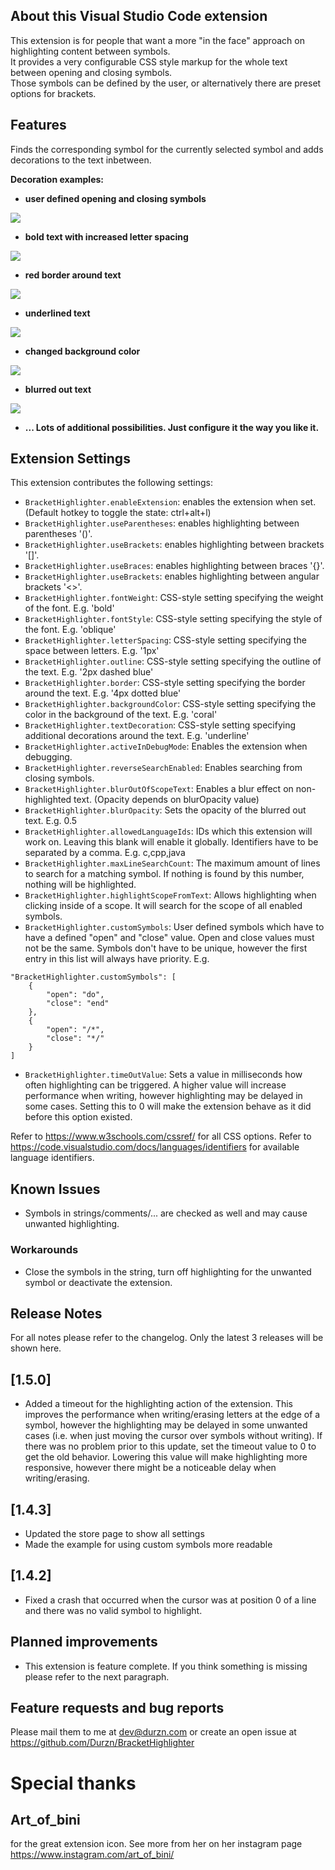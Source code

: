 ## About this Visual Studio Code extension

This extension is for people that want a more "in the face" approach on highlighting content between symbols. \
It provides a very configurable CSS style markup for the whole text between opening and closing symbols. \
Those symbols can be defined by the user, or alternatively there are preset options for brackets.

## Features

Finds the corresponding symbol for the currently selected symbol and adds decorations to the text inbetween. 

**Decoration examples:**

- **user defined opening and closing symbols**

![](assets/customSymbols.gif)

- **bold text with increased letter spacing**

![](assets/bold.gif)

- **red border around text**

![](assets/border.gif)

- **underlined text**

![](assets/underline.gif)

- **changed background color**

![](assets/background.gif)

- **blurred out text**

![](assets/blur.gif)


- **... Lots of additional possibilities. Just configure it the way you like it.**


## Extension Settings

This extension contributes the following settings:

* `BracketHighlighter.enableExtension`: enables the extension when set. (Default hotkey to toggle the state: ctrl+alt+l)
* `BracketHighlighter.useParentheses`: enables highlighting between parentheses '()'.
* `BracketHighlighter.useBrackets`: enables highlighting between brackets '[]'.
* `BracketHighlighter.useBraces`: enables highlighting between braces '{}'.
* `BracketHighlighter.useBrackets`: enables highlighting between angular brackets '<>'.
* `BracketHighlighter.fontWeight`: CSS-style setting specifying the weight of the font. E.g. 'bold'
* `BracketHighlighter.fontStyle`: CSS-style setting specifying the style of the font. E.g. 'oblique'
* `BracketHighlighter.letterSpacing`: CSS-style setting specifying the space between letters. E.g. '1px'
* `BracketHighlighter.outline`: CSS-style setting specifying the outline of the text. E.g. '2px dashed blue'
* `BracketHighlighter.border`: CSS-style setting specifying the border around the text. E.g. '4px dotted blue'
* `BracketHighlighter.backgroundColor`: CSS-style setting specifying the color in the background of the text. E.g. 'coral'
* `BracketHighlighter.textDecoration`: CSS-style setting specifying additional decorations around the text. E.g. 'underline' 
* `BracketHighlighter.activeInDebugMode`: Enables the extension when debugging. 
* `BracketHighlighter.reverseSearchEnabled`: Enables searching from closing symbols.
* `BracketHighlighter.blurOutOfScopeText`: Enables a blur effect on non-highlighted text. (Opacity depends on blurOpacity value)
* `BracketHighlighter.blurOpacity`: Sets the opacity of the blurred out text. E.g. 0.5
* `BracketHighlighter.allowedLanguageIds`: IDs which this extension will work on. Leaving this blank will enable it globally. Identifiers have to be separated by a comma. E.g. c,cpp,java
* `BracketHighlighter.maxLineSearchCount`: The maximum amount of lines to search for a matching symbol. If nothing is found by this number, nothing will be highlighted.
* `BracketHighlighter.highlightScopeFromText`: Allows highlighting when clicking inside of a scope. It will search for the scope of all enabled symbols.
* `BracketHighlighter.customSymbols`: User defined symbols which have to have a defined "open" and "close" value. Open and close values must not be the same. Symbols don't have to be unique, however the first entry in this list will always have priority.
E.g.
```
"BracketHighlighter.customSymbols": [
    {
        "open": "do",
        "close": "end"
    },
    {
        "open": "/*",
        "close": "*/"
    }
]
```
* `BracketHighlighter.timeOutValue`: Sets a value in milliseconds how often highlighting can be triggered. A higher value will increase performance when writing, however highlighting may be delayed in some cases. Setting this to 0 will make the extension behave as it did before this option existed.


Refer to https://www.w3schools.com/cssref/ for all CSS options.
Refer to https://code.visualstudio.com/docs/languages/identifiers for available language identifiers.

## Known Issues
- Symbols in strings/comments/... are checked as well and may cause unwanted highlighting.

### Workarounds
- Close the symbols in the string, turn off highlighting for the unwanted symbol or deactivate the extension.

## Release Notes
For all notes please refer to the changelog.
Only the latest 3 releases will be shown here.


## [1.5.0]
- Added a timeout for the highlighting action of the extension. This improves the performance when writing/erasing letters at the edge of a symbol, however the highlighting may be delayed in some unwanted cases (i.e. when just moving the cursor over symbols without writing). If there was no problem prior to this update, set the timeout value to 0 to get the old behavior. Lowering this value will make highlighting more responsive, however there might be a noticeable delay when writing/erasing.

## [1.4.3]
- Updated the store page to show all settings
- Made the example for using custom symbols more readable

## [1.4.2]
- Fixed a crash that occurred when the cursor was at position 0 of a line and there was no valid symbol to highlight.

## Planned improvements
- This extension is feature complete. If you think something is missing please refer to the next paragraph.

## Feature requests and bug reports
Please mail them to me at dev@durzn.com or create an open issue at https://github.com/Durzn/BracketHighlighter

# Special thanks
## Art_of_bini 
for the great extension icon. See more from her on her instagram page https://www.instagram.com/art_of_bini/
